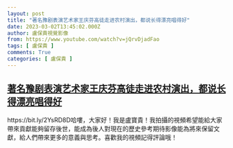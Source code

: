 ```yaml
---
layout: post
title: "著名豫剧表演艺术家王庆芬高徒走进农村演出，都说长得漂亮唱得好"
date: 2023-03-02T13:45:02.000Z
author: 盧保貴視覺影像
from: https://www.youtube.com/watch?v=jQrvDjadFao
tags: [ 盧保貴 ]
comments: True
categories: [ 盧保貴 ]
---
```

<!--1677764702000-->
[著名豫剧表演艺术家王庆芬高徒走进农村演出，都说长得漂亮唱得好](https://www.youtube.com/watch?v=jQrvDjadFao)
------

<div>
https://bit.ly/2YsRD8D哈嘍，大家好！我是盧寶貴！我拍攝的視頻希望能給大家帶來貢獻能夠留存後世，能成為後人對現在的歷史參考期待影像能為將來保留文獻，給人們帶來更多的意義與思考。喜歡我的視頻記得評論哦！
</div>
